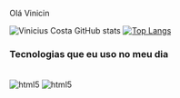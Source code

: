Olá Vinicin 

![Vinicius Costa GitHub stats](https://github-readme-stats.vercel.app/api?username=vinicincosta&show_icons=true&theme=tokyonight)
[![Top Langs](https://github-readme-stats.vercel.app/api/top-langs/?username=vinicincosta&langs_count=8)](https://github.com/anuraghazra/github-readme-stats)

### Tecnologias que eu uso no meu dia

<div style="display: inline_block"></br>

<img align="center" alt="html5" src="https://img.shields.io/badge/Python-3776AB?style=for-the-badge&logo=python&logoColor=white">

<img align="center" alt="html5" src="https://www.google.com/url?sa=i&url=https%3A%2F%2Fwww.zeroarts.com.br%2Fblog%2Fhtml-5-mudancas-na-estrutura-e-na-semantica&psig=AOvVaw2FEgpBCRXsmkw1AD0luvHv&ust=1747094580497000&source=images&cd=vfe&opi=89978449&ved=0CBUQjRxqFwoTCMDhndHQnI0DFQAAAAAdAAAAABAE">

</div>
